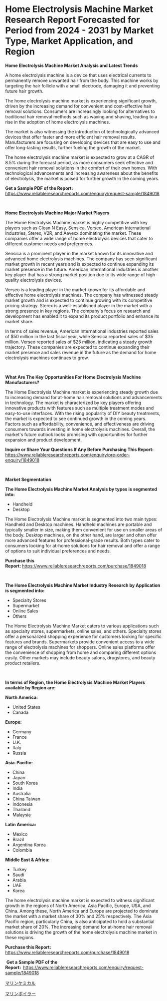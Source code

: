 <p><h1>Home Electrolysis Machine Market Research Report Forecasted for Period from 2024 -  2031 by Market Type, Market Application, and Region</h1></p><p><strong>Home Electrolysis Machine Market Analysis and Latest Trends</strong></p>
<p><p>A home electrolysis machine is a device that uses electrical currents to permanently remove unwanted hair from the body. This machine works by targeting the hair follicle with a small electrode, damaging it and preventing future hair growth. </p><p>The home electrolysis machine market is experiencing significant growth, driven by the increasing demand for convenient and cost-effective hair removal solutions. Consumers are increasingly looking for alternatives to traditional hair removal methods such as waxing and shaving, leading to a rise in the adoption of home electrolysis machines. </p><p>The market is also witnessing the introduction of technologically advanced devices that offer faster and more efficient hair removal results. Manufacturers are focusing on developing devices that are easy to use and offer long-lasting results, further fueling the growth of the market. </p><p>The home electrolysis machine market is expected to grow at a CAGR of 8.5% during the forecast period, as more consumers seek effective and convenient hair removal solutions in the comfort of their own homes. With technological advancements and increasing awareness about the benefits of electrolysis, the market is poised for further growth in the coming years.</p></p>
<p><strong>Get a Sample PDF of the Report:&nbsp;</strong> <a href="https://www.reliableresearchreports.com/enquiry/request-sample/1849018">https://www.reliableresearchreports.com/enquiry/request-sample/1849018</a></p>
<p>&nbsp;</p>
<p><strong>Home Electrolysis Machine Major Market Players</strong></p>
<p><p>The Home Electrolysis Machine market is highly competitive with key players such as Clean N Easy, Sensica, Verseo, American International Industries, Sterex, V2R, and Aavexx dominating the market. These companies offer a wide range of home electrolysis devices that cater to different customer needs and preferences.</p><p>Sensica is a prominent player in the market known for its innovative and advanced home electrolysis machines. The company has seen significant market growth in recent years and is expected to continue expanding its market presence in the future. American International Industries is another key player that has a strong market position due to its wide range of high-quality electrolysis devices.</p><p>Verseo is a leading player in the market known for its affordable and effective home electrolysis machines. The company has witnessed steady market growth and is expected to continue growing with its competitive pricing strategy. Sterex is a well-established player in the market with a strong presence in key regions. The company's focus on research and development has enabled it to expand its product portfolio and enhance its market share.</p><p>In terms of sales revenue, American International Industries reported sales of $50 million in the last fiscal year, while Sensica reported sales of $35 million. Verseo reported sales of $25 million, indicating a steady growth trajectory. These companies are expected to continue expanding their market presence and sales revenue in the future as the demand for home electrolysis machines continues to grow.</p></p>
<p>&nbsp;</p>
<p><strong>What Are The Key Opportunities For Home Electrolysis Machine Manufacturers?</strong></p>
<p><p>The Home Electrolysis Machine market is experiencing steady growth due to increasing demand for at-home hair removal solutions and advancements in technology. The market is characterized by key players offering innovative products with features such as multiple treatment modes and easy-to-use interfaces. With the rising popularity of DIY beauty treatments, the market is expected to see continued growth in the coming years. Factors such as affordability, convenience, and effectiveness are driving consumers towards investing in home electrolysis machines. Overall, the market's future outlook looks promising with opportunities for further expansion and product development.</p></p>
<p><strong>Inquire or Share Your Questions If Any Before Purchasing This Report:</strong> <a href="https://www.reliableresearchreports.com/enquiry/pre-order-enquiry/1849018">https://www.reliableresearchreports.com/enquiry/pre-order-enquiry/1849018</a></p>
<p>&nbsp;</p>
<p><strong>Market Segmentation</strong></p>
<p><strong>The Home Electrolysis Machine Market Analysis by types is segmented into:</strong></p>
<p><ul><li>Handheld</li><li>Desktop</li></ul></p>
<p><p>The Home Electrolysis Machine market is segmented into two main types: Handheld and Desktop machines. Handheld machines are portable and typically smaller in size, making them convenient for use on smaller areas of the body. Desktop machines, on the other hand, are larger and often offer more advanced features for professional-grade results. Both types cater to consumers looking for at-home solutions for hair removal and offer a range of options to suit individual preferences and needs.</p></p>
<p><strong>Purchase this Report:&nbsp;</strong><a href="https://www.reliableresearchreports.com/purchase/1849018">https://www.reliableresearchreports.com/purchase/1849018</a></p>
<p>&nbsp;</p>
<p><strong>The Home Electrolysis Machine Market Industry Research by Application is segmented into:</strong></p>
<p><ul><li>Specialty Stores</li><li>Supermarket</li><li>Online Sales</li><li>Others</li></ul></p>
<p><p>The Home Electrolysis Machine Market caters to various applications such as specialty stores, supermarkets, online sales, and others. Specialty stores offer a personalized shopping experience for customers looking for specific features and brands. Supermarkets provide convenient access to a wide range of electrolysis machines for shoppers. Online sales platforms offer the convenience of shopping from home and comparing different options easily. Other markets may include beauty salons, drugstores, and beauty product retailers.</p></p>
<p>&nbsp;</p>
<p><strong>In terms of Region, the Home Electrolysis Machine Market Players available by Region are:</strong></p>
<p>
    <p> <strong> North America: </strong>
        <ul>
            <li>United States</li>
            <li>Canada</li>
        </ul>
        </p> 
    <p> <strong> Europe: </strong>
        <ul>
            <li>Germany</li>
            <li>France</li>
            <li>U.K.</li>
            <li>Italy</li>
            <li>Russia</li>
        </ul>
        </p> 
    <p> <strong> Asia-Pacific: </strong>
        <ul>
            <li>China</li>
            <li>Japan</li>
            <li>South Korea</li>
            <li>India</li>
            <li>Australia</li>
            <li>China Taiwan</li>
            <li>Indonesia</li>
            <li>Thailand</li>
            <li>Malaysia</li>
        </ul>
        </p> 
    <p> <strong> Latin America: </strong>
        <ul>
            <li>Mexico</li>
            <li>Brazil</li>
            <li>Argentina Korea</li>
            <li>Colombia</li>
        </ul>
        </p> 
    <p> <strong> Middle East & Africa: </strong>
        <ul>
            <li>Turkey</li>
            <li>Saudi</li>
            <li>Arabia</li>
            <li>UAE</li>
            <li>Korea</li>
        </ul>
    </p>
    </p>
<p><p>The home electrolysis machine market is expected to witness significant growth in the regions of North America, Asia Pacific, Europe, USA, and China. Among these, North America and Europe are projected to dominate the market with a market share of 30% and 25% respectively. The Asia Pacific region, particularly China, is also anticipated to hold a substantial market share of 20%. The increasing demand for at-home hair removal solutions is driving the growth of the home electrolysis machine market in these regions.</p></p>
<p><strong>Purchase this Report: </strong><a href="https://www.reliableresearchreports.com/purchase/1849018">https://www.reliableresearchreports.com/purchase/1849018</a></p>
<p>&nbsp;<strong>Get a Sample PDF of the Report:&nbsp;&nbsp;</strong><a href="https://www.reliableresearchreports.com/enquiry/request-sample/1849018">https://www.reliableresearchreports.com/enquiry/request-sample/1849018</a></p>
<p><strong></strong></p>
<p><p><a href="https://github.com/RodHoppe07/Market-Research-Report-List-1/blob/main/56898265885.md">マリンケミカル</a></p><p><a href="https://github.com/laurenreichert/Market-Research-Report-List-1/blob/main/59583255884.md">マリンボイラー</a></p></p>